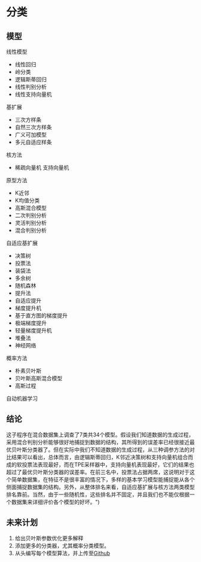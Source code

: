 # 分类

## 模型
线性模型
- 线性回归
- 岭分类
- 逻辑斯蒂回归
- 线性判别分析
- 线性支持向量机

基扩展
- 三次方样条
- 自然三次方样条
- 广义可加模型
- 多元自适应样条

核方法
- 稀疏向量机
支持向量机

原型方法
- K近邻
- K均值分类
- 高斯混合模型
- 二次判别分析
- 灵活判别分析
- 混合判别分析

自适应基扩展
- 决策树
- 投票法
- 装袋法
- 多余树
- 随机森林
- 提升法
- 自适应提升
- 梯度提升机
- 基于直方图的梯度提升
- 极端梯度提升
- 轻量梯度提升机
- 堆叠法
- 神经网络

概率方法
- 朴素贝叶斯
- 贝叶斯高斯混合模型
- 高斯过程

自动机器学习


## 结论
这子程序在混合数据集上调查了7类共34个模型。假设我们知道数据的生成过程，采用混合判别分析能够很好地捕捉到数据的结构，其所得到的误差率已经很接近最优贝叶斯分类器了。但在实际中我们不知道数据的生成过程，从三种调参方法的对比结果可以看出，总体而言，由逻辑斯蒂回归，K邻近决策树和支持向量机组合而成的软投票法表现最好，而在TPE采样器中，支持向量机表现最好，它们的结果也超过了最优贝叶斯分类器的误差率。在前三名中，投票法占据两席，这说明对于这个简单数据集，在特征不是很丰富的情况下，多样的基本学习模型能捕捉能从各个侧面捕捉数据集的结构。另外，从整体排名来看，自适应基扩展与核方法两类模型排名靠前。当然，由于一些随机性，这些排名并不固定，并且我们也不能仅根据一个数据集来详细评价各个模型的好坏。")
## 未来计划
1. 给出贝叶斯参数优化更多解释
2. 添加更多的分类器，尤其概率分类模型。
3. 从头编写每个模型算法，并上传至[Github](https://github.com/TaiChiTiger/machine-learning-algorithms)
